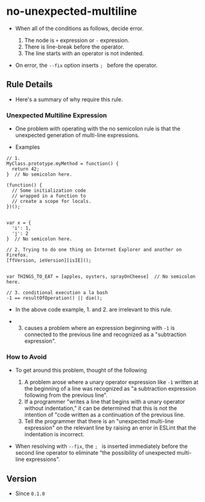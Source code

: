 # no-unexpected-multiline

* When all of the conditions as follows, decide error.
  1. The node is `+` expression or `-` expression.
  2. There is line-break before the operator.
  3. The line starts with an operator is not indented.

* On error, the `--fix` option inserts `; ` before the operator.

## Rule Details

* Here's a summary of why require this rule.

### Unexpected Multiline Expression

* One problem with operating with the no semicolon rule is that the unexpected generation of multi-line expressions.

* Examples

```
// 1.
MyClass.prototype.myMethod = function() {
  return 42;
}  // No semicolon here.

(function() {
  // Some initialization code
  // wrapped in a function to
  // create a scope for locals.
})();


var x = {
  'i': 1,
  'j': 2
}  // No semicolon here.

// 2. Trying to do one thing on Internet Explorer and another on Firefox.
[ffVersion, ieVersion][isIE]();


var THINGS_TO_EAT = [apples, oysters, sprayOnCheese]  // No semicolon here.

// 3. conditional execution a la bash
-1 == resultOfOperation() || die();
```

* In the above code example, 1. and 2. are irrelevant to this rule.

* 3. causes a problem where an expression beginning with `-1` is connected to the previous line and recognized as a "subtraction expression".

### How to Avoid

* To get around this problem, thought of the following

  1. A problem arose where a unary operator expression like `-1` written at the beginning of a line was recognized as "a subtraction expression following from the previous line".
  1. If a programmer "writes a line that begins with a unary operator without indentation," it can be determined that this is not the intention of "code written as a continuation of the previous line.
  1. Tell the programmer that there is an "unexpected multi-line expression" on the relevant line by raising an error in ESLint that the indentation is incorrect.

* When resolving with `--fix`, the `; ` is inserted immediately before the second line operator to eliminate "the possibility of unexpected multi-line expressions".

## Version

* Since `0.1.0`
